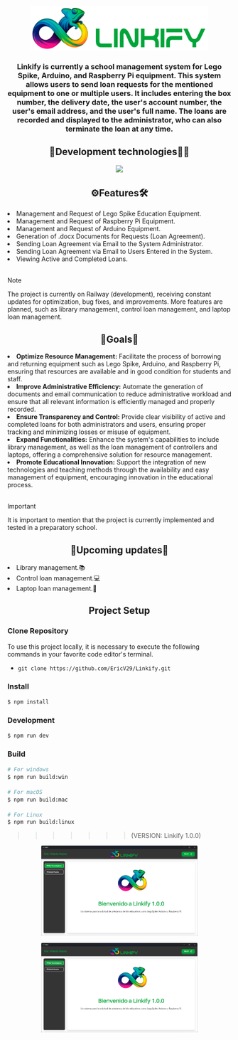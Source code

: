 <p align="center">
  <img width="400px" src="/src/renderer/src/images/linkilogo.png" alt="LogotipoLinkifiy"/>
</p>

<h3 align="center">
Linkify is currently a school management system for Lego Spike, Arduino, and Raspberry Pi equipment. This system allows users to send loan requests for the mentioned equipment to one or multiple users. It includes entering the box number, the delivery date, the user's account number, the user's email address, and the user's full name. The loans are recorded and displayed to the administrator, who can also terminate the loan at any time.
</h3>

<h2 align="center">🚀Development technologies🧑‍💻</h2>

<p align="center">
  <a href="https://skillicons.dev">
    <img src="https://skillicons.dev/icons?i=nodejs,electron,react,typescript,html,tailwind,mysql" />
  </a>
</p>

<h2 align="center">⚙️Features🛠️</h2>

<li>Management and Request of Lego Spike Education Equipment.</li>
<li>Management and Request of Raspberry Pi Equipment.</li>
<li>Management and Request of Arduino Equipment.</li>
<li>Generation of .docx Documents for Requests (Loan Agreement).</li>
<li>Sending Loan Agreement via Email to the System Administrator.</li>
<li>Sending Loan Agreement via Email to Users Entered in the System.</li>
<li>Viewing Active and Completed Loans.</li>
<br>

> [!NOTE]
> The project is currently on Railway (development), receiving constant updates for optimization, bug fixes, and improvements. More features are planned, such as library management, control loan management, and laptop loan management.

<h2 align="center">🏁Goals🏁</h2>

<li><strong>Optimize Resource Management:</strong> Facilitate the process of borrowing and returning equipment such as Lego Spike, Arduino, and Raspberry Pi, ensuring that resources are available and in good condition for students and staff.</li>
<li><strong>Improve Administrative Efficiency:</strong> Automate the generation of documents and email communication to reduce administrative workload and ensure that all relevant information is efficiently managed and properly recorded.</li>
<li><strong>Ensure Transparency and Control:</strong> Provide clear visibility of active and completed loans for both administrators and users, ensuring proper tracking and minimizing losses or misuse of equipment.</li>
<li><strong>Expand Functionalities:</strong> Enhance the system's capabilities to include library management, as well as the loan management of controllers and laptops, offering a comprehensive solution for resource management.</li>
<li><strong>Promote Educational Innovation:</strong> Support the integration of new technologies and teaching methods through the availability and easy management of equipment, encouraging innovation in the educational process.</li>
<br>

> [!IMPORTANT]
> It is important to mention that the project is currently implemented and tested in a preparatory school.

<h2 align="center">🔄️Upcoming updates🔄️</h2>

<li>Library management.📚</li>
<li>Control loan management.💻</li>
<li>Laptop loan management.📱</li>

<h2 align="center">Project Setup</h2>

### Clone Repository

<p>To use this project locally, it is necessary to execute the following commands in your favorite code editor's terminal.</p>

- `git clone https://github.com/EricV29/Linkify.git`

### Install

```bash
$ npm install
```

### Development

```bash
$ npm run dev
```

### Build

```bash
# For windows
$ npm run build:win

# For macOS
$ npm run build:mac

# For Linux
$ npm run build:linux
```

> > > > > > > (VERSION: Linkify 1.0.0)

<div align="center">
  <p><img alt="IEEE" style="max-width:70%; min-width:70px;" src="./resources/interfaces/welcome.png" /></p>
</div>

<div align="center">
  <p><img alt="IEEE" style="max-width:70%; min-width:70px;" src="./resources/interfaces/welcome.png" /></p>
</div>
